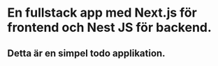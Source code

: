 # En fullstack app med Next.js för frontend och Nest JS för backend. 

## Detta är en simpel todo applikation.